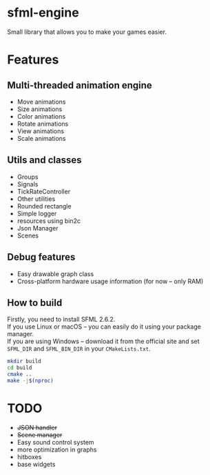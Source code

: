 
# sfml-engine
Small library that allows you to make your games easier.

# Features

## Multi-threaded animation engine

- Move animations  
- Size animations  
- Color animations  
- Rotate animations  
- View animations  
- Scale animations  

## Utils and classes

- Groups  
- Signals  
- TickRateController  
- Other utilities  
- Rounded rectangle  
- Simple logger  
- resources using bin2c
- Json Manager
- Scenes

## Debug features

- Easy drawable graph class  
- Cross-platform hardware usage information (for now – only RAM)  

## How to build

Firstly, you need to install SFML 2.6.2.  
If you use Linux or macOS – you can easily do it using your package manager.  
If you are using Windows – download it from the official site and set `SFML_DIR` and `SFML_BIN_DIR` in your `CMakeLists.txt`.

```bash
mkdir build
cd build
cmake ..
make -j$(nproc)
````

# TODO

* ~~JSON handler~~
* ~~Scene manager~~
* Easy sound control system
* more optimization in graphs 
* hitboxes
* base widgets
